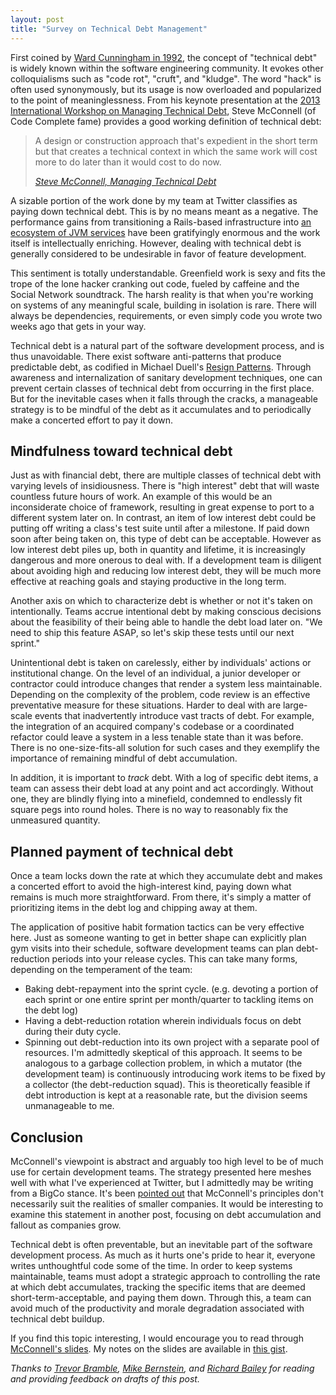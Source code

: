 ```yaml
---
layout: post
title: "Survey on Technical Debt Management"
---
```


First coined by [Ward Cunningham in 1992](http://dl.acm.org/citation.cfm?id=157715), the concept of "technical debt" is widely known within the software engineering community. It evokes other colloquialisms such as "code rot", "cruft", and "kludge". The word "hack" is often used synonymously, but its usage is now overloaded and popularized to the point of meaninglessness. From his keynote presentation at the [2013 International Workshop on Managing Technical Debt](http://www.sei.cmu.edu/community/td2013/program/?location=secondary-nav&source=718317), Steve McConnell (of Code Complete fame) provides a good working definition of technical debt:

<blockquote>
<p>A design or construction approach that's expedient in the short term but that creates a technical context in which the same work will cost more to do later than it would cost to do now.</p>
<cite><a href="http://www.sei.cmu.edu/community/td2013/program/upload/TechnicalDebt-ICSE.pdf">Steve McConnell, <i>Managing Technical Debt</i></a></cite>
</blockquote>

A sizable portion of the work done by my team at Twitter classifies as paying down technical debt. This is by no means meant as a negative. The performance gains from transitioning a Rails-based infrastructure into [an ecosystem of JVM services](http://blog.oskarsson.nu/post/40196324612/the-twitter-stack) have been gratifyingly enormous and the work itself is intellectually enriching. However, dealing with technical debt is generally considered to be undesirable in favor of feature development.

This sentiment is totally understandable. Greenfield work is sexy and fits the trope of the lone hacker cranking out code, fueled by caffeine and the Social Network soundtrack. The harsh reality is that when you're working on systems of any meaningful scale, building in isolation is rare. There will always be dependencies, requirements, or even simply code you wrote two weeks ago that gets in your way.

Technical debt is a natural part of the software development process, and is thus unavoidable. There exist software anti-patterns that produce predictable debt, as codified in Michael Duell's [Resign Patterns](http://www.fsfla.org/~lxoliva/fun/prog/resign-patterns). Through awareness and internalization of sanitary development techniques, one can prevent certain classes of technical debt from occurring in the first place. But for the inevitable cases when it falls through the cracks, a manageable strategy is to be mindful of the debt as it accumulates and to periodically make a concerted effort to pay it down.

## Mindfulness toward technical debt

Just as with financial debt, there are multiple classes of technical debt with varying levels of insidiousness. There is "high interest" debt that will waste countless future hours of work. An example of this would be an inconsiderate choice of framework, resulting in great expense to port to a different system later on. In contrast, an item of low interest debt could be putting off writing a class's test suite until after a milestone. If paid down soon after being taken on, this type of debt can be acceptable. However as low interest debt piles up, both in quantity and lifetime, it is increasingly dangerous and more onerous to deal with. If a development team is diligent about avoiding high and reducing low interest debt, they will be much more effective at reaching goals and staying productive in the long term.

Another axis on which to characterize debt is whether or not it's taken on intentionally. Teams accrue intentional debt by making conscious decisions about the feasibility of their being able to handle the debt load later on. "We need to ship this feature ASAP, so let's skip these tests until our next sprint."

Unintentional debt is taken on carelessly, either by individuals' actions or institutional change. On the level of an individual, a junior developer or contractor could introduce changes that render a system less maintainable. Depending on the complexity of the problem, code review is an effective preventative measure for these situations. Harder to deal with are large-scale events that inadvertently introduce vast tracts of debt. For example, the integration of an acquired company's codebase or a coordinated refactor could leave a system in a less tenable state than it was before. There is no one-size-fits-all solution for such cases and they exemplify the importance of remaining mindful of debt accumulation.

In addition, it is important to *track* debt. With a log of specific debt items, a team can assess their debt load at any point and act accordingly. Without one, they are blindly flying into a minefield, condemned to endlessly fit square pegs into round holes. There is no way to reasonably fix the unmeasured quantity.

## Planned payment of technical debt

Once a team locks down the rate at which they accumulate debt and makes a concerted effort to avoid the high-interest kind, paying down what remains is much more straightforward. From there, it's simply a matter of prioritizing items in the debt log and chipping away at them.

The application of positive habit formation tactics can be very effective here. Just as someone wanting to get in better shape can explicitly plan gym visits into their schedule, software development teams can plan debt-reduction periods into your release cycles. This can take many forms, depending on the temperament of the team:

* Baking debt-repayment into the sprint cycle. (e.g. devoting a portion of each sprint or one entire sprint per month/quarter to tackling items on the debt log)
* Having a debt-reduction rotation wherein individuals focus on debt during their duty cycle.
* Spinning out debt-reduction into its own project with a separate pool of resources. I'm admittedly skeptical of this approach. It seems to be analogous to a garbage collection problem, in which a mutator (the development team) is continuously introducing work items to be fixed by a collector (the debt-reduction squad). This is theoretically feasible if debt introduction is kept at a reasonable rate, but the division seems unmanageable to me.

## Conclusion

McConnell's viewpoint is abstract and arguably too high level to be of much use for certain development teams. The strategy presented here meshes well with what I've experienced at Twitter, but I admittedly may be writing from a BigCo stance. It's been [pointed out](https://gist.github.com/evnm/30617c34575872d3b60d#comments) that McConnell's principles don't necessarily suit the realities of smaller companies. It would be interesting to examine this statement in another post, focusing on debt accumulation and fallout as companies grow.

Technical debt is often preventable, but an inevitable part of the software development process. As much as it hurts one's pride to hear it, everyone writes unthoughtful code some of the time. In order to keep systems maintainable, teams must adopt a strategic approach to controlling the rate at which debt accumulates, tracking the specific items that are deemed short-term-acceptable, and paying them down. Through this, a team can avoid much of the productivity and morale degradation associated with technical debt buildup.

If you find this topic interesting, I would encourage you to read through [McConnell's slides](http://www.sei.cmu.edu/community/td2013/program/upload/TechnicalDebt-ICSE.pdf). My notes on the slides are available in [this gist](https://gist.github.com/evnm/5695408).

*Thanks to [Trevor Bramble](https://twitter.com/trevorbramble), [Mike Bernstein](https://twitter.com/mrb_bk), and [Richard Bailey](https://twitter.com/falun) for reading and providing feedback on drafts of this post.*
